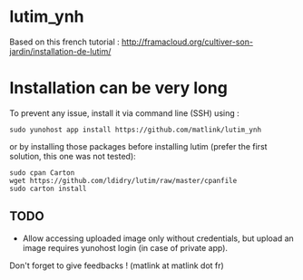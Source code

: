# lutim_ynh
Based on this french tutorial : http://framacloud.org/cultiver-son-jardin/installation-de-lutim/

# Installation can be very long
To prevent any issue, install it via command line (SSH) using : 
	
	sudo yunohost app install https://github.com/matlink/lutim_ynh

or by installing those packages before installing lutim (prefer the first solution, this one was not tested): 

	sudo cpan Carton
	wget https://github.com/ldidry/lutim/raw/master/cpanfile
	sudo carton install

TODO
----

- Allow accessing uploaded image only without credentials, but upload an image requires yunohost login (in case of private app).

Don't forget to give feedbacks ! (matlink at matlink dot fr)